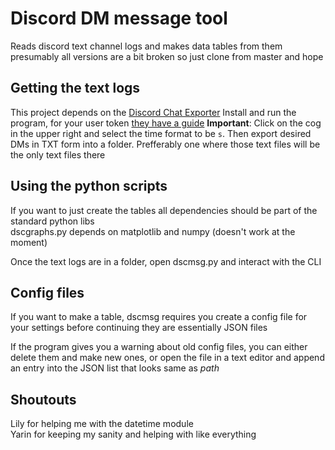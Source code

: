 # Discord DM message tool

Reads discord text channel logs and makes data tables from them  
presumably all versions are a bit broken so just clone from master and hope

## Getting the text logs

This project depends on the [Discord Chat Exporter](https://github.com/Tyrrrz/DiscordChatExporter)
Install and  run the program, for your user token [they have a guide](https://github.com/Tyrrrz/DiscordChatExporter/wiki/Obtaining-Token-and-Channel-IDs)
**Important**: Click on the cog in the upper right and select the time format to be ```s```. Then export desired DMs in TXT form into a folder. Prefferably one where those text files will be the only text files there

## Using the python scripts

If you want to just create the tables all dependencies should be part of the standard python libs  
dscgraphs.py depends on matplotlib and numpy (doesn't work at the moment)

Once the text logs are in a folder, open dscmsg.py and interact with the CLI

## Config files

If you want to make a table, dscmsg requires you create a config file for your settings before continuing
they are essentially JSON files

If the program gives you a warning about old config files, you can either delete them and make new ones, or open the file in a text editor and append an entry into the JSON list that looks same as *path*

## Shoutouts

Lily for helping me with the datetime module  
Yarin for keeping my sanity and helping with like everything
